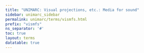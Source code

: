 ```yaml
---
title: "UNIMARC: Visual projections, etc.: Media for sound"
sidebar: unimarc_sidebar
permalink: unimarc/terms/vismfs.html
prefix: "vismfs"
ns_separator: '#'
toc: true
layout: terms
datatable: true
---
```

